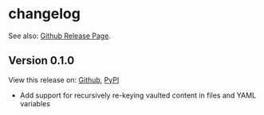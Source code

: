 # changelog

See also: [Github Release Page](https://github.com/enpaul/vault2vault/releases).

## Version 0.1.0

View this release on: [Github](https://github.com/enpaul/vault2vault/releases/tag/0.1.0),
[PyPI](https://pypi.org/project/vault2vault/0.1.0/)

- Add support for recursively re-keying vaulted content in files and YAML variables
